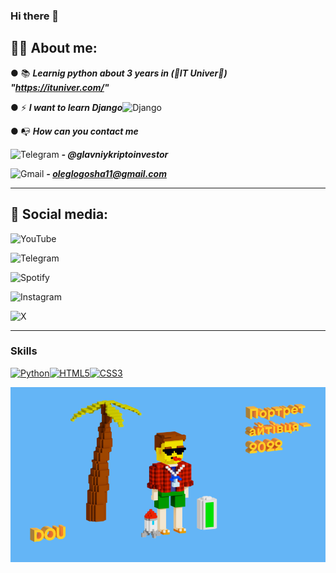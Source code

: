 ### Hi there 👋

## 🧑‍💻 About me: 

● 📚 ***Learnig python about 3 years in (💛IT Univer💛) "https://ituniver.com/"***

● ⚡ ***I want to learn Django***![Django](https://img.shields.io/badge/django-%23092E20.svg?style=for-the-badge&logo=django&logoColor=white)

● 📭 ***How can you contact me***

![Telegram](https://img.shields.io/badge/Telegram-2CA5E0?style=for-the-badge&logo=telegram&logoColor=white) ***- @glavniykriptoinvestor***  

![Gmail](https://img.shields.io/badge/Gmail-D14836?style=for-the-badge&logo=gmail&logoColor=white) ***- oleglogosha11@gmail.com***

-----------------------------------------------------------------------------------------------------------------------------------------------------------------------------------------------------------------------

## 🤝 Social media:

![YouTube](https://img.shields.io/badge/YouTube-%23FF0000.svg?style=for-the-badge&logo=YouTube&logoColor=white)

![Telegram](https://img.shields.io/badge/Telegram-2CA5E0?style=for-the-badge&logo=telegram&logoColor=white)

![Spotify](https://img.shields.io/badge/Spotify-1ED760?style=for-the-badge&logo=spotify&logoColor=white)

![Instagram](https://img.shields.io/badge/Instagram-%23E4405F.svg?style=for-the-badge&logo=Instagram&logoColor=white) 

![X](https://img.shields.io/badge/X-%23000000.svg?style=for-the-badge&logo=X&logoColor=white)

-----------------------------------------------------------------------------------------------------------------------------------------------------------------------------------------------------------------------

### Skills 
<p align="left">
<a href="https://www.python.org/" target="_blank" rel="noreferrer"><img src="https://raw.githubusercontent.com/danielcranney/readme-generator/main/public/icons/skills/python-colored.svg" width="36" height="36" alt="Python" /></a><a href="https://developer.mozilla.org/en-US/docs/Glossary/HTML5" target="_blank" rel="noreferrer"><img src="https://raw.githubusercontent.com/danielcranney/readme-generator/main/public/icons/skills/html5-colored.svg" width="36" height="36" alt="HTML5" /></a><a href="https://www.w3.org/TR/CSS/#css" target="_blank" rel="noreferrer"><img src="https://raw.githubusercontent.com/danielcranney/readme-generator/main/public/icons/skills/css3-colored.svg" width="36" height="36" alt="CSS3" /></a>
                    </p>
                    








![My portrait 2024](my-portrait-2022.png)
